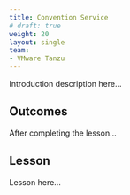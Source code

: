 ```yaml
---
title: Convention Service
# draft: true
weight: 20
layout: single
team:
- VMware Tanzu
---
```


Introduction description here...

## Outcomes

After completing the lesson...

## Lesson

Lesson here...
